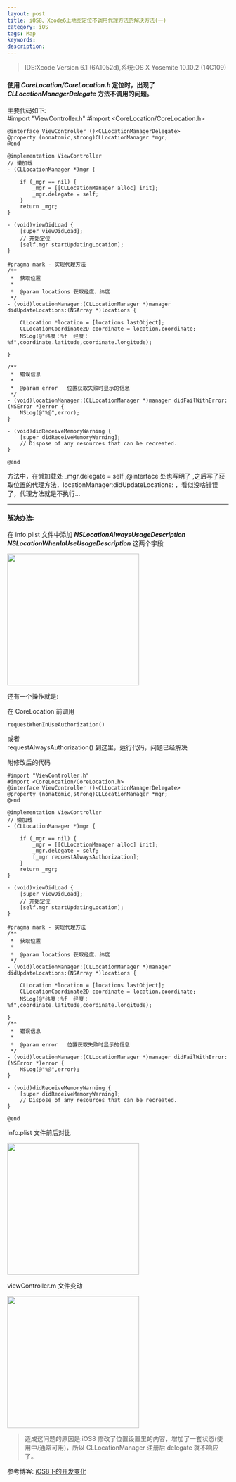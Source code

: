 ```yaml
---
layout: post
title: iOS8、Xcode6上地图定位不调用代理方法的解决方法(一)
category: iOS
tags: Map
keywords:
description:
---
```


>IDE:Xcode Version 6.1 (6A1052d),系统:OS X Yosemite 10.10.2 (14C109)

#### 使用 ***CoreLocation/CoreLocation.h*** 定位时，出现了 ***CLLocationManagerDelegate*** 方法不调用的问题。

主要代码如下:
​	
	#import "ViewController.h"
	#import <CoreLocation/CoreLocation.h>
	
	@interface ViewController ()<CLLocationManagerDelegate>
	@property (nonatomic,strong)CLLocationManager *mgr;
	@end
	
	@implementation ViewController	
	// 懒加载
	- (CLLocationManager *)mgr {
	    
	    if (_mgr == nil) {
	        _mgr = [[CLLocationManager alloc] init];
	        _mgr.delegate = self;
	    }
	    return _mgr;
	}
	
	- (void)viewDidLoad {
	    [super viewDidLoad];	    
	    // 开始定位
	    [self.mgr startUpdatingLocation];	    
	}
	
	#pragma mark - 实现代理方法
	/**
	 *  获取位置
	 *
	 *  @param locations 获取经度、纬度
	 */
	- (void)locationManager:(CLLocationManager *)manager didUpdateLocations:(NSArray *)locations {
	    
	    CLLocation *location = [locations lastObject];
	    CLLocationCoordinate2D coordinate = location.coordinate;
	    NSLog(@"纬度：%f  经度：%f",coordinate.latitude,coordinate.longitude);
	    
	}
	
	/**
	 *  错误信息
	 *
	 *  @param error   位置获取失败时显示的信息
	 */
	- (void)locationManager:(CLLocationManager *)manager didFailWithError:(NSError *)error {	
	    NSLog(@"%@",error);	
	}
	
	- (void)didReceiveMemoryWarning {
	    [super didReceiveMemoryWarning];
	    // Dispose of any resources that can be recreated.
	}
	
	@end

方法中，在懒加载处 _mgr.delegate = self ,@interface 处也写明了 <CLLocationManagerDelegate> ,之后写了获取位置的代理方法，locationManager:didUpdateLocations: ，看似没啥错误了，代理方法就是不执行...

************************************************

#### 解决办法:

在 info.plist 文件中添加 ***NSLocationAlwaysUsageDescription***
***NSLocationWhenInUseUsageDescription*** 这两个字段

<img src="http://olnx7jkmx.bkt.clouddn.com/map-Location?imageView2/0/interlace/1/q/100|watermark/2/text/a2xvbmUuc3BhY2U=/font/5b6u6L2v6ZuF6buR/fontsize/500/fill/I0YzRjBGMA==/dissolve/86/gravity/SouthEast/dx/10/dy/10" width="300px" />

还有一个操作就是:

在 CoreLocation 前调用 

	requestWhenInUseAuthorization()
或者
​	
	requestAlwaysAuthorization()
到这里，运行代码，问题已经解决

附修改后的代码

	#import "ViewController.h"
	#import <CoreLocation/CoreLocation.h>	
	@interface ViewController ()<CLLocationManagerDelegate>
	@property (nonatomic,strong)CLLocationManager *mgr;
	@end
	
	@implementation ViewController	    	
	// 懒加载
	- (CLLocationManager *)mgr {
	    	    
	    if (_mgr == nil) {
	        _mgr = [[CLLocationManager alloc] init];
	        _mgr.delegate = self;
	        [_mgr requestAlwaysAuthorization];
	    }
	    return _mgr;
	}
	
	- (void)viewDidLoad {
	    [super viewDidLoad];	    
	    // 开始定位
	    [self.mgr startUpdatingLocation];	    
	}
	
	#pragma mark - 实现代理方法
	/**
	 *  获取位置
	 *
	 *  @param locations 获取经度、纬度
	 */
	- (void)locationManager:(CLLocationManager *)manager didUpdateLocations:(NSArray *)locations {
	    
	    CLLocation *location = [locations lastObject];
	    CLLocationCoordinate2D coordinate = location.coordinate;
	    NSLog(@"纬度：%f  经度：%f",coordinate.latitude,coordinate.longitude);
	    
	}
	/**
	 *  错误信息
	 *
	 *  @param error   位置获取失败时显示的信息
	 */
	- (void)locationManager:(CLLocationManager *)manager didFailWithError:(NSError *)error {	
	    NSLog(@"%@",error);	
	}
	
	- (void)didReceiveMemoryWarning {
	    [super didReceiveMemoryWarning];
	    // Dispose of any resources that can be recreated.
	}
	
	@end

info.plist 文件前后对比

<img src="http://olnx7jkmx.bkt.clouddn.com/Map-plistFile-change?imageView2/0/interlace/1/q/100|watermark/2/text/a2xvbmUuc3BhY2U=/font/5b6u6L2v6ZuF6buR/fontsize/500/fill/I0YzRjBGMA==/dissolve/86/gravity/SouthEast/dx/10/dy/10" width="300px" />

viewController.m 文件变动

<img src="http://olnx7jkmx.bkt.clouddn.com/Map-ViewControllerFile-change?imageView2/0/interlace/1/q/100|watermark/2/text/a2xvbmUuc3BhY2U=/font/5b6u6L2v6ZuF6buR/fontsize/500/fill/I0YzRjBGMA==/dissolve/86/gravity/SouthEast/dx/10/dy/10" width="300px" />

>造成这问题的原因是:iOS8 修改了位置设置里的内容，增加了一套状态(使用中/通常可用)，所以 CLLocationManager 注册后 delegate 就不响应了。

参考博客:
[iOS8下的开发变化](http://www.cocoachina.com/bbs/read.php?tid=217107)

